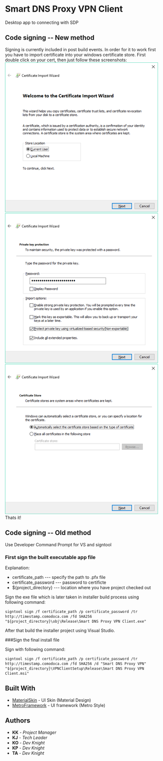 # Smart DNS Proxy VPN Client

Desktop app to connecting with SDP

## Code signing -- New method
Signing is currently included in post build events. In order for it to work first you have to import certificate into your windows certificate store.
First double click on your cert, then just follow these screenshots:
![Select current user](Certificate_import/1.png?raw=true)
![Type in password and make sure, that these 2 checkboxes from bottom are checked.](Certificate_import/2.png?raw=true)
![Leave it at auto](Certificate_import/3.png?raw=true)
Thats it!

## Code signing -- Old method

Use Developer Command Prompt for VS and signtool

### First sign the built executable app file

Explanation:

* certificate_path --- specify the path to .pfx file
* certificate_password --- password to certificte
* ${project_directory}  --- location where you have project checked out

Sign the exe file which is later taken in installer build process using following command:

```
signtool sign /f certificate_path /p certificate_password /tr http://timestamp.comodoca.com /fd SHA256 "${project_directory}\obj\Release\Smart DNS Proxy VPN Client.exe"
```

After that build the installer project using Visual Studio.

###Sign the final install file

Sign with following command:

```
signtool sign /f certificate_path /p certificate_password /tr http://timestamp.comodoca.com /fd SHA256 /d "Smart DNS Proxy VPN" "${project_directory}\VPNClientSetup\Release\Smart DNS Proxy VPN Client.msi"
```


## Built With

* [MaterialSkin](https://github.com/IgnaceMaes/MaterialSkin) - UI Skin (Material Design)
* [MetroFramework](https://github.com/dennismagno/metroframework-modern-ui) - UI framework (Metro Style)


## Authors

* **KK** - *Project Manager*
* **KJ** - *Tech Leader*
* **KO** - *Dev Knight*
* **KP** - *Dev Knight*
* **TA** - *Dev Knight*
